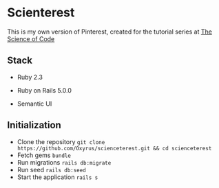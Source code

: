 # Scienterest

This is my own version of Pinterest, created for the tutorial series at [The Science of Code](http://thescienceofcode.com)

## Stack

* Ruby 2.3

* Ruby on Rails 5.0.0

* Semantic UI

## Initialization

* Clone the repository `git clone https://github.com/Oxyrus/scienceterest.git && cd scienceterest`
* Fetch gems `bundle`
* Run migrations `rails db:migrate`
* Run seed `rails db:seed`
* Start the application `rails s`
